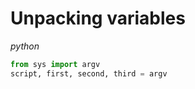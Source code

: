 # Unpacking variables
*python*
```python
from sys import argv
script, first, second, third = argv
```
